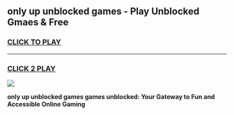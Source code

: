 
## only up unblocked games - Play Unblocked Gmaes & Free
<h3>
<a href="https://news.freeplayer.one?title=only_up_unblocked_games&ref=16F">CLICK TO PLAY</a></h3>
<hr>

<h3>
<a href="https://news.freeplayer.one?title=only_up_unblocked_games&ref=16F">CLICK 2 PLAY</a>
  
</h3>

<a href="https://news.freeplayer.one?title=only_up_unblocked_games&ref=16F/"><img src="https://clearcache.store/games.png"></a>


**only up unblocked games games unblocked: Your Gateway to Fun and Accessible Online Gaming**
